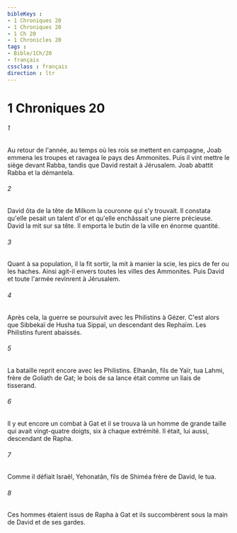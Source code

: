 ```yaml
---
bibleKeys : 
- 1 Chroniques 20
- 1 Chroniques 20
- 1 Ch 20
- 1 Chronicles 20
tags : 
- Bible/1Ch/20
- français
cssclass : français
direction : ltr
---
```


# 1 Chroniques 20

###### 1
Au retour de l'année, au temps où les rois se mettent en campagne, Joab emmena les troupes et ravagea le pays des Ammonites. Puis il vint mettre le siège devant Rabba, tandis que David restait à Jérusalem. Joab abattit Rabba et la démantela. 
###### 2
David ôta de la tête de Milkom la couronne qui s'y trouvait. Il constata qu'elle pesait un talent d'or et qu'elle enchâssait une pierre précieuse. David la mit sur sa tête. Il emporta le butin de la ville en énorme quantité. 
###### 3
Quant à sa population, il la fit sortir, la mit à manier la scie, les pics de fer ou les haches. Ainsi agit-il envers toutes les villes des Ammonites. Puis David et toute l'armée revinrent à Jérusalem. 
###### 4
Après cela, la guerre se poursuivit avec les Philistins à Gézer. C'est alors que Sibbekaï de Husha tua Sippaï, un descendant des Rephaïm. Les Philistins furent abaissés. 
###### 5
La bataille reprit encore avec les Philistins. Elhanân, fils de Yaïr, tua Lahmi, frère de Goliath de Gat; le bois de sa lance était comme un liais de tisserand. 
###### 6
Il y eut encore un combat à Gat et il se trouva là un homme de grande taille qui avait vingt-quatre doigts, six à chaque extrémité. Il était, lui aussi, descendant de Rapha. 
###### 7
Comme il défiait Israël, Yehonatân, fils de Shiméa frère de David, le tua. 
###### 8
Ces hommes étaient issus de Rapha à Gat et ils succombèrent sous la main de David et de ses gardes. 
